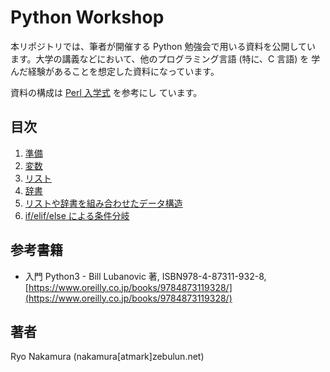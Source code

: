 # Python Workshop

本リポジトリでは、筆者が開催する Python 勉強会で用いる資料を公開してい
ます。大学の講義などにおいて、他のプログラミング言語 (特に、C 言語) を
学んだ経験があることを想定した資料になっています。

資料の構成は [Perl 入学式](https://www.perl-entrance.org/) を参考にし
ています。

## 目次

1. [準備](https://github.com/r-nakamura/python-workshop/blob/master/preliminary.md)
2. [変数](https://github.com/r-nakamura/python-workshop/blob/master/variable.md)
3. [リスト](https://github.com/r-nakamura/python-workshop/blob/master/list.md)
4. [辞書](https://github.com/r-nakamura/python-workshop/blob/master/dict.md)
5. [リストや辞書を組み合わせたデータ構造](https://github.com/r-nakamura/python-workshop/blob/master/list-dict.md)
6. [if/elif/else による条件分岐](https://github.com/r-nakamura/python-workshop/blob/master/if-elif-else.md)

## 参考書籍

* 入門 Python3 - Bill Lubanovic 著, ISBN978-4-87311-932-8, [https://www.oreilly.co.jp/books/9784873119328/](https://www.oreilly.co.jp/books/9784873119328/)

## 著者

Ryo Nakamura (nakamura[atmark]zebulun.net)
